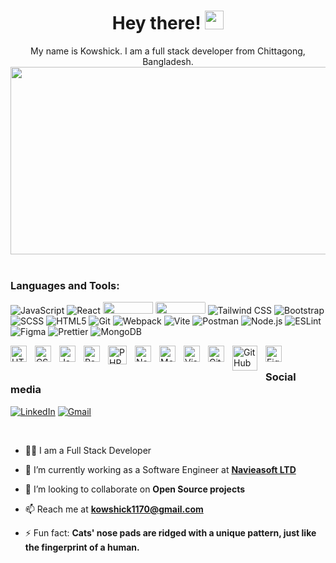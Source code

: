 <div id="header" align="center">
  <h1>
    Hey there!
    <img src="https://media.giphy.com/media/hvRJCLFzcasrR4ia7z/giphy.gif" width="30px"/>
  </h1>
     <div>My name is Kowshick. I am a full stack developer from Chittagong, Bangladesh.</div>
</div>
<div align="center">
  <img src="https://media.giphy.com/media/dWesBcTLavkZuG35MI/giphy.gif" width="600" height="300"/>
</div>

<br />

### Languages and Tools:

![JavaScript](https://img.shields.io/badge/-JavaScript-F7DF1E?style=flat&logo=javascript&logoColor=black)
![React](https://img.shields.io/badge/-React-61DAFB?style=flat&logo=react&logoColor=white)
<img src="https://img.shields.io/badge/PHP-777BB4?style=for-the-badge&logo=php&logoColor=white" width="80" height="19">
<img src="https://img.shields.io/badge/Laravel-FF2D20?style=for-the-badge&logo=laravel&logoColor=white" width="80" height="19" style="border-radius:2px">
![Tailwind CSS](https://img.shields.io/badge/-Tailwind_CSS-38B2AC?style=flat&logo=tailwind-css&logoColor=white)
![Bootstrap](https://img.shields.io/badge/-Bootstrap-563D7C?style=flat&logo=bootstrap&logoColor=white)
![SCSS](https://img.shields.io/badge/-SCSS-CC6699?style=flat&logo=sass&logoColor=white)
![HTML5](https://img.shields.io/badge/-HTML5-E34F26?style=flat&logo=html5&logoColor=white)
![Git](https://img.shields.io/badge/-Git-F05032?style=flat&logo=git&logoColor=white)
![Webpack](https://img.shields.io/badge/-Webpack-8DD6F9?style=flat&logo=webpack&logoColor=black)
![Vite](https://img.shields.io/badge/-Vite-646CFF?style=flat&logo=vite&logoColor=white)
![Postman](https://img.shields.io/badge/-Postman-FF6C37?style=flat&logo=postman&logoColor=white)
![Node.js](https://img.shields.io/badge/-Node.js-339933?style=flat&logo=node.js&logoColor=white)
![ESLint](https://img.shields.io/badge/-ESLint-4B32C3?style=flat&logo=eslint&logoColor=white)
![Figma](https://img.shields.io/badge/-Figma-F24E1E?style=flat&logo=figma&logoColor=white)
![Prettier](https://img.shields.io/badge/-Prettier-F7B93E?style=flat&logo=prettier&logoColor=black)
![MongoDB](https://img.shields.io/badge/-MongoDB-47A248?style=flat&logo=mongodb&logoColor=white)

<img align="left" alt="HTML5" width="26px" src="https://cdn.jsdelivr.net/gh/devicons/devicon/icons/html5/html5-original.svg" style="padding-right:10px;" />
<img align="left" alt="CSS3" width="26px" src="https://cdn.jsdelivr.net/gh/devicons/devicon/icons/css3/css3-original.svg" style="padding-right:10px;" />
<img align="left" alt="JavaScript" width="26px" src="https://cdn.jsdelivr.net/gh/devicons/devicon/icons/javascript/javascript-original.svg" style="padding-right:10px;" />
<img align="left" alt="React" width="26px" src="https://cdn.jsdelivr.net/gh/devicons/devicon/icons/react/react-original.svg" style="padding-right:10px;" />
<img align="left" alt="PHP" width="30px" src="https://cdn.freebiesupply.com/logos/large/2x/php-logo-png-transparent.png" style="padding-right:10px;" />
<img align="left" alt="Node.js" width="26px" src="https://cdn.jsdelivr.net/gh/devicons/devicon/icons/nodejs/nodejs-original.svg" style="padding-right:10px;" />
<img align="left" alt="MongoDB" width="26px" src="https://cdn.jsdelivr.net/gh/devicons/devicon/icons/firebase/firebase-original.svg" style="padding-right:10px;" />
<img align="left" alt="Visual Studio Code" width="26px" src="https://cdn.jsdelivr.net/gh/devicons/devicon/icons/vscode/vscode-original.svg" style="padding-right:10px;" />
<img align="left" alt="Git" width="26px" src="https://cdn.jsdelivr.net/gh/devicons/devicon/icons/git/git-original.svg" style="padding-right:10px;" />
<img align="left" alt="GitHub" width="40px" src="https://www.logo.wine/a/logo/GitHub/GitHub-Icon-White-Dark-Background-Logo.wine.svg" style="padding-right:10px;" />
<img align="left" alt="Figma" width="26px" src="https://cdn.jsdelivr.net/gh/devicons/devicon/icons/figma/figma-original.svg" style="padding-right:10px;" />

<br/>

### Social media

[![LinkedIn](https://img.shields.io/badge/LinkedIn-blue?style=for-the-badge&logo=linkedin)](www.linkedin.com/in/kowshick-chowdhury-6917a3179)
[![Gmail](https://img.shields.io/badge/Gmail-D14836?style=for-the-badge&logo=gmail&logoColor=white)](mailto:kowshick1170@gmail.com)

<br />


- 👨‍💻 I am a Full Stack Developer

- 🌱 I’m currently working as a Software Engineer at **[Navieasoft LTD](https://www.navieasoft.com/)**

- 👯 I’m looking to collaborate on **Open Source projects**

- 📫 Reach me at **kowshick1170@gmail.com**

- ⚡ Fun fact: **Cats' nose pads are ridged with a unique pattern, just like the fingerprint of a human.**

